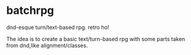 # batchrpg
dnd-esque turn/text-based rpg. retro ho!

The idea is to create a basic text/turn-based rpg with some parts taken from dnd,like alignment/classes.

